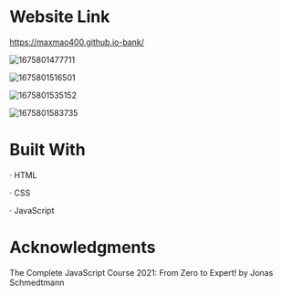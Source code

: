 # Website Link
https://maxmao400.github.io-bank/

![1675801477711](https://user-images.githubusercontent.com/78703891/217356931-c4bd8fc4-a7ce-4c16-a18a-dee33e0fab0a.png)

![1675801516501](https://user-images.githubusercontent.com/78703891/217357069-527e5dd6-583b-4a67-86b0-531564f44c08.png)

![1675801535152](https://user-images.githubusercontent.com/78703891/217357134-9a115e6c-178a-403e-93e6-538f87ec443b.png)

![1675801583735](https://user-images.githubusercontent.com/78703891/217357295-b18f7700-9b3f-404d-b95c-fcf3ea15960e.png)

# Built With
· HTML

· CSS

· JavaScript







# Acknowledgments
The Complete JavaScript Course 2021: From Zero to Expert! by Jonas Schmedtmann
